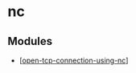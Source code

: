 nc
===

Modules
---

- [[open-tcp-connection-using-nc]]

[//begin]: # "Autogenerated link references for markdown compatibility"
[open-tcp-connection-using-nc]: open-tcp-connection-using-nc.md "Open TCP connection using nc"
[//end]: # "Autogenerated link references"